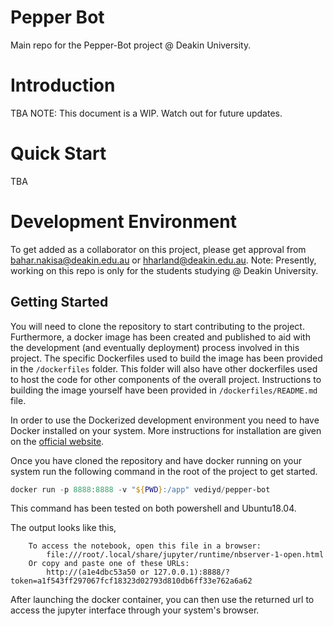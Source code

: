 # Pepper Bot
Main repo for the Pepper-Bot project @ Deakin University.

# Introduction
TBA
NOTE: This document is a WIP. Watch out for future updates. 

# Quick Start
TBA

# Development Environment
To get added as a collaborator on this project, please get approval from bahar.nakisa@deakin.edu.au or hharland@deakin.edu.au. 
Note: Presently, working on this repo is only for the students studying @ Deakin University. 

## Getting Started
You will need to clone the repository to start contributing to the project. Furthermore, a docker image has been created and published to aid with the development (and eventually deployment) process involved in this project. The specific Dockerfiles used to build the image has been provided in the `/dockerfiles` folder. This folder will also have other dockerfiles used to host the code for other components of the overall project. Instructions to building the image yourself have been provided in `/dockerfiles/README.md` file.

In order to use the Dockerized development environment you need to have Docker installed on your system. More instructions for installation are given on the [official website](https://docs.docker.com/get-docker/).

Once you have cloned the repository and have docker running on your system run the following command in the root of the project to get started. 
```powershell
docker run -p 8888:8888 -v "${PWD}:/app" vediyd/pepper-bot
```
This command has been tested on both powershell and Ubuntu18.04.

The output looks like this,
```terminal
    To access the notebook, open this file in a browser:
        file:///root/.local/share/jupyter/runtime/nbserver-1-open.html
    Or copy and paste one of these URLs:
        http://(a1e4dbc53a50 or 127.0.0.1):8888/?token=a1f543ff297067fcf18323d02793d810db6ff33e762a6a62
```

After launching the docker container, you can then use the returned url to access the jupyter interface through your system's browser. 
